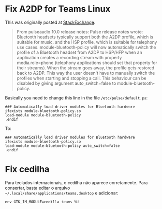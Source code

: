 # Fix A2DP for Teams Linux

This was originally posted at [StackExchange](https://askubuntu.com/questions/1085480/bluetooth-headphones-switches-from-a2dp-sink-to-hsp-hfp-when-starting-voip-a/1119934#1119934?newreg=d4b00929a92541afaf3400051f8fd5e0).

> From pulseaudio 10.0 release notes:
> Pulse release notes wrote: Bluetooth headsets typically support both the A2DP profile, which is suitable for music, and the HSP profile, which is suitable for telephony use cases. module-bluetooth-policy will now automatically switch the profile of a Bluetooth headset from A2DP to HSP/HFP when an application creates a recording stream with property media.role=phone (telephony applications should set that property for their streams). When the stream goes away, the profile gets restored back to A2DP. This way the user doesn't have to manually switch the profiles when starting and stopping a call. This behaviour can be disabled by giving argument auto_switch=false to module-bluetooth-policy.

Basically you need to change this line in the file `/etc/pulse/default.pa`:

```
### Automatically load driver modules for Bluetooth hardware
ifexists module-bluetooth-policy.so
load-module module-bluetooth-policy
.endif
```

To:

```
### Automatically load driver modules for Bluetooth hardware
ifexists module-bluetooth-policy.so
load-module module-bluetooth-policy auto_switch=false
.endif
```

# Fix cedilha

Para teclados internacionais, o cedilha não aparece corretamente. Para consertar, basta editar o arquivo `~/.local/share/applications/teams.desktop` e adicionar:

```
env GTK_IM_MODULE=cedilla teams %U
```
